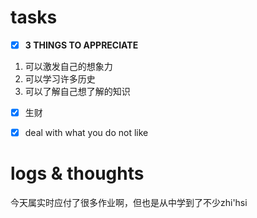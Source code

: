 # tasks
- [x] **3 THINGS TO APPRECIATE**
1. 可以激发自己的想象力
2. 可以学习许多历史
3. 可以了解自己想了解的知识
- [x] 生财
- [x] deal with what you do not like


# logs & thoughts
今天属实时应付了很多作业啊，但也是从中学到了不少zhi'hsi





